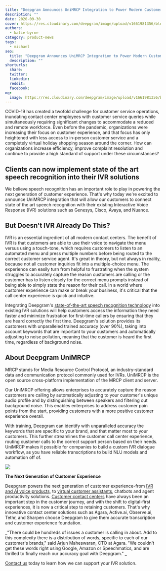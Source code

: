 ```yaml
---
title: "Deepgram Announces UniMRCP Integration to Power Modern Customer Experience"
description: ""
date: 2020-09-30
cover: https://res.cloudinary.com/deepgram/image/upload/v1661981356/blog/deepgram-announces-unimrcp-integration-to-power-modern-customer-experience/dg-announces-unimrcp-integration%402x.jpg
authors:
  - katie-byrne
category: product-news
tags:
  - michael
seo:
  title: "Deepgram Announces UniMRCP Integration to Power Modern Customer Experience"
  description: ""
shorturls:
  share: 
  twitter: 
  linkedin: 
  reddit: 
  facebook: 
og:
  image: https://res.cloudinary.com/deepgram/image/upload/v1661981356/blog/deepgram-announces-unimrcp-integration-to-power-modern-customer-experience/dg-announces-unimrcp-integration%402x.jpg
---
```


COVID-19 has created a twofold challenge for customer service operations, inundating contact center employees with customer service queries while simultaneously requiring significant changes to accommodate a reduced and remote workforce. Even before the pandemic, organizations were increasing their focus on customer experience, and that focus has only heightened with less access to in-person customer service and a completely virtual holiday shopping season around the corner. How can organizations increase efficiency, improve complaint resolution and continue to provide a high standard of support under these circumstances?

## **Clients can now implement state of the art speech recognition into their IVR solutions**

We believe speech recognition has an important role to play in powering the next generation of customer experience. That's why today we're excited to announce UniMRCP integration that will allow our customers to connect state of the art speech recognition with their existing Interactive Voice Response (IVR) solutions such as Genesys, Cisco, Avaya, and Nuance. 

## **But Doesn't IVR Already Do This?**

IVR is an essential ingredient of all modern contact centers. The benefit of IVR is that customers are able to use their voice to navigate the menu versus using a touch-tone, which requires customers to listen to an automated menu and press multiple numbers before being routed to the correct customer service agent. It's great in theory, but not always in reality, because not all customer inquiries fit into a multiple-choice menu. The experience can easily turn from helpful to frustrating when the system struggles to accurately capture the reason customers are calling or the customer has to listen closely for the correct menu prompts instead of being able to simply state the reason for their call. In a world where customer experience can make or break your business, it's critical that the call center experience is quick and intuitive.   

Integrating Deepgram's [state-of-the-art speech recognition technology](https://deepgram.com/) into existing IVR solutions will help customers access the information they need faster and minimize frustration for first-time callers by ensuring that they are heard correctly the first time. Deepgram's solution provides its customers with unparalleled trained accuracy (over 90%), taking into account keywords that are important to your customers and automatically adjusting to noise pollution, meaning that the customer is heard the first time, regardless of background noise.   

## **About Deepgram UniMRCP**

MRCP stands for Media Resource Control Protocol, an industry-standard data and communication protocol commonly used for IVRs. UniMRCP is the open source cross-platform implementation of the MRCP client and server. 

Our UniMRCP offering allows enterprises to accurately capture the reason customers are calling by automatically adjusting to your customer's unique audio profile and by distinguishing between speakers and filtering out background noise. This enables enterprises to address customer pain points from the start, providing customers with a more positive customer experience overall. 

With training, Deepgram can identify with unparalleled accuracy the keywords that are specific to your brand, and that matter most to your customers. This further streamlines the customer call center experience, routing customer calls to the correct support person based on their needs. UniMRCP makes it possible for companies to build a custom IVR dialogue workflow, as you have reliable transcriptions to build NLU models and automation off of.

![](https://lh5.googleusercontent.com/J2p-CE-y-QEbP7khenTIc1yBAtptOLV1d9mi5TnCITD5PDxLha6aoZfkshm4ms-igkrQ16mYIhmH1ctOh5gn7bEHS1JI3SG32O04DHjIH4F-M8Pzos14kpAV7iDbWGJYdXHDvl_W)

**The Next Generation of Customer Experience**

Deepgram powers the next generation of customer experience-from [IVR and AI voice products](https://deepgram.com/solutions/software/), to [virtual customer assistants](https://deepgram.com/solutions/voicebots/), chatbots and agent productivity solutions. [Customer contact centers](https://deepgram.com/solutions/contact-centers/) have always been an important step in the customer journey, and with the shift to digital-first experiences, it is now a critical step to retaining customers. That's why innovative contact center solutions such as Agara, Active.ai, Observe.ai, Tethr, and Sharpen choose Deepgram to give them accurate transcription and customer experience foundation. 

_"There could be hundreds of issues a customer is calling in about. Add to this complexity there is a distribution of words, specific to each of our customer's brands," said Arjun Maheswaran, CTO at Agara. "We couldn't get these words right using Google, Amazon or Speechmatics, and are thrilled to finally reach our accuracy goal with Deepgram." _

[Contact us](https://deepgram.com/contact-us/) today to learn how we can support your IVR solution.
